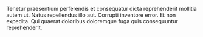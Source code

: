 Tenetur praesentium perferendis et consequatur dicta reprehenderit mollitia autem ut. Natus repellendus illo aut. Corrupti inventore error. Et non expedita. Qui quaerat doloribus doloremque fuga quis consequuntur reprehenderit.